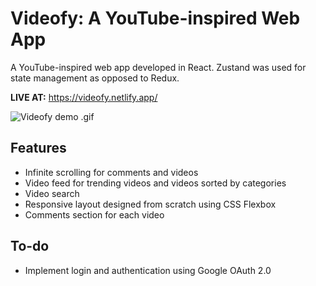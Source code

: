 # Videofy: A YouTube-inspired Web App

A YouTube-inspired web app developed in React. Zustand was used for state management as opposed to Redux.

**LIVE AT:** https://videofy.netlify.app/

![Videofy demo .gif](/demo.gif)

## Features

* Infinite scrolling for comments and videos
* Video feed for trending videos and videos sorted by categories
* Video search
* Responsive layout designed from scratch using CSS Flexbox
* Comments section for each video

## To-do

* Implement login and authentication using Google OAuth 2.0
